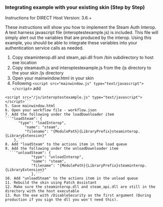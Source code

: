 ### Integrating example with your existing skin (Step by Step)

Instructions for DIRECT Host Version: 3.6.+

These instructions will show you how to implement the Steam Auth Interop. A test harness javascript file (interoptestexample.js) is included. This file will simply alert out the variables that are produced by the interop. Using this example, you should be able to integrate these variables into your authentication service calls as needed.

1. Copy steaminterop.dll and steam_api.dll from /bin subdirectory to host exe location
2. Copy steamauth.js and interoptestexample.js from the /js directory to the your skin /js directory
3. Open your mainwindow.html in your skin 
4. Following 
```<script src="mainwindow.js" type="text/javascript"></script>```
add 
```<script src="/js/steamauth.js" type="text/javascript"></script>
<script src="/js/interoptestexample.js" type="text/javascript"></script>```
5. Save mainwindow.html
6. Open your workflow file - workflow.json
7. Add the following under the loadDownloader item
```"loadSteam": {
      "type": "loadInterop",
         "name": "steam",
         "filename": "{ModulePath}{LibraryPrefix}steaminterop.{LibraryExtension}"
    },```
8. Add "loadSteam" to the actions item in the load queue
9. Add the following under the unloadDownloader item
  ```"unloadSteam": {
            "type": "unloadInterop",
            "name": "steam",
            "filename": "{ModulePath}{LibraryPrefix}steaminterop.{LibraryExtension}"
            },```
10. Add "unloadSteam" to the actions item in the unload queue
11. Rebuild the skin using Patch Assistant
12.	Make sure the steaminterop.dll and steam_api.dll are still in the directory with the host executable
13.	Run the exe with /DisableSecurity as the first argument (During production if you sign the dll you won't need this).

